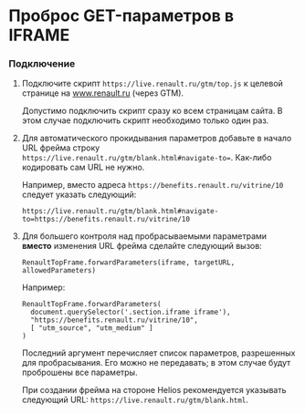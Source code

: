 # Проброс GET-параметров в IFRAME

### Подключение

1. Подключите скрипт `https://live.renault.ru/gtm/top.js` к целевой странице
   на www.renault.ru (через GTM).
   
   Допустимо подключить скрипт сразу ко всем страницам сайта. В этом случае
   подключить скрипт необходимо только один раз.

2. Для автоматического прокидывания параметров добавьте в начало URL фрейма
   строку `https://live.renault.ru/gtm/blank.html#navigate-to=`. Как-либо
   кодировать сам URL не нужно.
   
   Например, вместо адреса `https://benefits.renault.ru/vitrine/10` следует
   указать следующий:
   
   ```
   https://live.renault.ru/gtm/blank.html#navigate-to=https://benefits.renault.ru/vitrine/10
   ```

3. Для большего контроля над пробрасываемыми параметрами **вместо** изменения
   URL фрейма сделайте следующий вызов:
   
   `RenaultTopFrame.forwardParameters(iframe, targetURL, allowedParameters)`
   
   Например:
   
   ```
   RenaultTopFrame.forwardParameters(
     document.querySelector('.section.iframe iframe'),
     "https://benefits.renault.ru/vitrine/10",
     [ "utm_source", "utm_medium" ]
   )
   ```

   Последний аргумент перечисляет список параметров, разрешенных для пробрасывания.
   Его можно не передавать; в этом случае будут проброшены все параметры.
   
   При создании фрейма на стороне Helios рекомендуется указывать следующий
   URL: `https://live.renault.ru/gtm/blank.html`.

